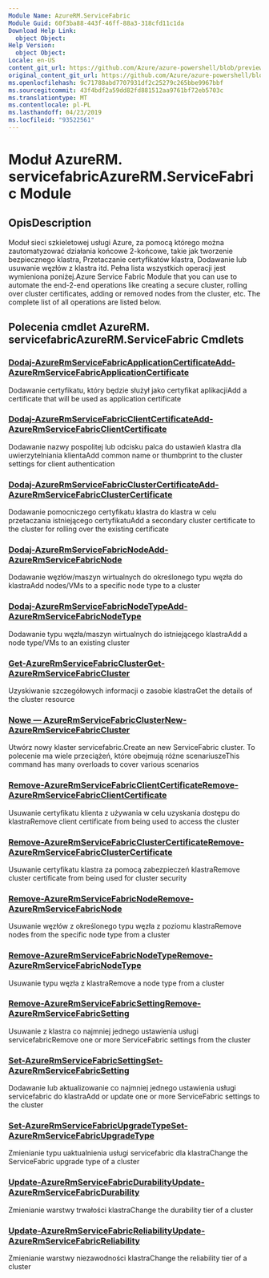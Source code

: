 ```yaml
---
Module Name: AzureRM.ServiceFabric
Module Guid: 60f3ba88-443f-46ff-88a3-318cfd11c1da
Download Help Link:
  object Object: 
Help Version:
  object Object: 
Locale: en-US
content_git_url: https://github.com/Azure/azure-powershell/blob/preview/src/ResourceManager/ServiceFabric/Commands.ServiceFabric/help/AzureRM.ServiceFabric.md
original_content_git_url: https://github.com/Azure/azure-powershell/blob/preview/src/ResourceManager/ServiceFabric/Commands.ServiceFabric/help/AzureRM.ServiceFabric.md
ms.openlocfilehash: 9c71788abd7707931df2c25279c265bbe9967bbf
ms.sourcegitcommit: 43f4bdf2a59dd82fd881512aa9761bf72eb5703c
ms.translationtype: MT
ms.contentlocale: pl-PL
ms.lasthandoff: 04/23/2019
ms.locfileid: "93522561"
---
```

# <span data-ttu-id="cc236-101">Moduł AzureRM. servicefabric</span><span class="sxs-lookup"><span data-stu-id="cc236-101">AzureRM.ServiceFabric Module</span></span>
## <span data-ttu-id="cc236-102">Opis</span><span class="sxs-lookup"><span data-stu-id="cc236-102">Description</span></span>
<span data-ttu-id="cc236-103">Moduł sieci szkieletowej usługi Azure, za pomocą którego można zautomatyzować działania końcowe 2-końcowe, takie jak tworzenie bezpiecznego klastra, Przetaczanie certyfikatów klastra, Dodawanie lub usuwanie węzłów z klastra itd. Pełna lista wszystkich operacji jest wymieniona poniżej.</span><span class="sxs-lookup"><span data-stu-id="cc236-103">Azure Service Fabric Module that you can use to automate the end-2-end operations like creating a secure cluster, rolling over cluster certificates, adding or removed nodes from the cluster, etc. The complete list of all operations are listed below.</span></span>

## <span data-ttu-id="cc236-104">Polecenia cmdlet AzureRM. servicefabric</span><span class="sxs-lookup"><span data-stu-id="cc236-104">AzureRM.ServiceFabric Cmdlets</span></span>
### [<span data-ttu-id="cc236-105">Dodaj-AzureRmServiceFabricApplicationCertificate</span><span class="sxs-lookup"><span data-stu-id="cc236-105">Add-AzureRmServiceFabricApplicationCertificate</span></span>](Add-AzureRmServiceFabricApplicationCertificate.md)
<span data-ttu-id="cc236-106">Dodawanie certyfikatu, który będzie służył jako certyfikat aplikacji</span><span class="sxs-lookup"><span data-stu-id="cc236-106">Add a certificate that will be used as application certificate</span></span>

### [<span data-ttu-id="cc236-107">Dodaj-AzureRmServiceFabricClientCertificate</span><span class="sxs-lookup"><span data-stu-id="cc236-107">Add-AzureRmServiceFabricClientCertificate</span></span>](Add-AzureRmServiceFabricClientCertificate.md)
<span data-ttu-id="cc236-108">Dodawanie nazwy pospolitej lub odcisku palca do ustawień klastra dla uwierzytelniania klienta</span><span class="sxs-lookup"><span data-stu-id="cc236-108">Add common name or thumbprint to the cluster settings for client authentication</span></span>

### [<span data-ttu-id="cc236-109">Dodaj-AzureRmServiceFabricClusterCertificate</span><span class="sxs-lookup"><span data-stu-id="cc236-109">Add-AzureRmServiceFabricClusterCertificate</span></span>](Add-AzureRmServiceFabricClusterCertificate.md)
<span data-ttu-id="cc236-110">Dodawanie pomocniczego certyfikatu klastra do klastra w celu przetaczania istniejącego certyfikatu</span><span class="sxs-lookup"><span data-stu-id="cc236-110">Add a secondary cluster certificate to the cluster for rolling over the existing certificate</span></span> 

### [<span data-ttu-id="cc236-111">Dodaj-AzureRmServiceFabricNode</span><span class="sxs-lookup"><span data-stu-id="cc236-111">Add-AzureRmServiceFabricNode</span></span>](Add-AzureRmServiceFabricNode.md)
<span data-ttu-id="cc236-112">Dodawanie węzłów/maszyn wirtualnych do określonego typu węzła do klastra</span><span class="sxs-lookup"><span data-stu-id="cc236-112">Add nodes/VMs to a specific node type to a cluster</span></span>

### [<span data-ttu-id="cc236-113">Dodaj-AzureRmServiceFabricNodeType</span><span class="sxs-lookup"><span data-stu-id="cc236-113">Add-AzureRmServiceFabricNodeType</span></span>](Add-AzureRmServiceFabricNodeType.md)
<span data-ttu-id="cc236-114">Dodawanie typu węzła/maszyn wirtualnych do istniejącego klastra</span><span class="sxs-lookup"><span data-stu-id="cc236-114">Add a node type/VMs to an existing cluster</span></span>

### [<span data-ttu-id="cc236-115">Get-AzureRmServiceFabricCluster</span><span class="sxs-lookup"><span data-stu-id="cc236-115">Get-AzureRmServiceFabricCluster</span></span>](Get-AzureRmServiceFabricCluster.md)
<span data-ttu-id="cc236-116">Uzyskiwanie szczegółowych informacji o zasobie klastra</span><span class="sxs-lookup"><span data-stu-id="cc236-116">Get the details of the cluster resource</span></span> 

### [<span data-ttu-id="cc236-117">Nowe — AzureRmServiceFabricCluster</span><span class="sxs-lookup"><span data-stu-id="cc236-117">New-AzureRmServiceFabricCluster</span></span>](New-AzureRmServiceFabricCluster.md)
<span data-ttu-id="cc236-118">Utwórz nowy klaster servicefabric.</span><span class="sxs-lookup"><span data-stu-id="cc236-118">Create an new ServiceFabric cluster.</span></span> <span data-ttu-id="cc236-119">To polecenie ma wiele przeciążeń, które obejmują różne scenariusze</span><span class="sxs-lookup"><span data-stu-id="cc236-119">This command has many overloads to cover various scenarios</span></span>

### [<span data-ttu-id="cc236-120">Remove-AzureRmServiceFabricClientCertificate</span><span class="sxs-lookup"><span data-stu-id="cc236-120">Remove-AzureRmServiceFabricClientCertificate</span></span>](Remove-AzureRmServiceFabricClientCertificate.md)
<span data-ttu-id="cc236-121">Usuwanie certyfikatu klienta z używania w celu uzyskania dostępu do klastra</span><span class="sxs-lookup"><span data-stu-id="cc236-121">Remove client certificate from being used to access the cluster</span></span>

### [<span data-ttu-id="cc236-122">Remove-AzureRmServiceFabricClusterCertificate</span><span class="sxs-lookup"><span data-stu-id="cc236-122">Remove-AzureRmServiceFabricClusterCertificate</span></span>](Remove-AzureRmServiceFabricClusterCertificate.md)
<span data-ttu-id="cc236-123">Usuwanie certyfikatu klastra za pomocą zabezpieczeń klastra</span><span class="sxs-lookup"><span data-stu-id="cc236-123">Remove cluster certificate from being used for cluster security</span></span>

### [<span data-ttu-id="cc236-124">Remove-AzureRmServiceFabricNode</span><span class="sxs-lookup"><span data-stu-id="cc236-124">Remove-AzureRmServiceFabricNode</span></span>](Remove-AzureRmServiceFabricNode.md)
<span data-ttu-id="cc236-125">Usuwanie węzłów z określonego typu węzła z poziomu klastra</span><span class="sxs-lookup"><span data-stu-id="cc236-125">Remove nodes from the specific node type from a cluster</span></span>

### [<span data-ttu-id="cc236-126">Remove-AzureRmServiceFabricNodeType</span><span class="sxs-lookup"><span data-stu-id="cc236-126">Remove-AzureRmServiceFabricNodeType</span></span>](Remove-AzureRmServiceFabricNodeType.md)
<span data-ttu-id="cc236-127">Usuwanie typu węzła z klastra</span><span class="sxs-lookup"><span data-stu-id="cc236-127">Remove a node type from a cluster</span></span>

### [<span data-ttu-id="cc236-128">Remove-AzureRmServiceFabricSetting</span><span class="sxs-lookup"><span data-stu-id="cc236-128">Remove-AzureRmServiceFabricSetting</span></span>](Remove-AzureRmServiceFabricSetting.md)
<span data-ttu-id="cc236-129">Usuwanie z klastra co najmniej jednego ustawienia usługi servicefabric</span><span class="sxs-lookup"><span data-stu-id="cc236-129">Remove one or more ServiceFabric settings from the cluster</span></span>

### [<span data-ttu-id="cc236-130">Set-AzureRmServiceFabricSetting</span><span class="sxs-lookup"><span data-stu-id="cc236-130">Set-AzureRmServiceFabricSetting</span></span>](Set-AzureRmServiceFabricSetting.md)
<span data-ttu-id="cc236-131">Dodawanie lub aktualizowanie co najmniej jednego ustawienia usługi servicefabric do klastra</span><span class="sxs-lookup"><span data-stu-id="cc236-131">Add or update one or more ServiceFabric settings to the cluster</span></span>

### [<span data-ttu-id="cc236-132">Set-AzureRmServiceFabricUpgradeType</span><span class="sxs-lookup"><span data-stu-id="cc236-132">Set-AzureRmServiceFabricUpgradeType</span></span>](Set-AzureRmServiceFabricUpgradeType.md)
<span data-ttu-id="cc236-133">Zmienianie typu uaktualnienia usługi servicefabric dla klastra</span><span class="sxs-lookup"><span data-stu-id="cc236-133">Change the ServiceFabric upgrade type of a cluster</span></span>

### [<span data-ttu-id="cc236-134">Update-AzureRmServiceFabricDurability</span><span class="sxs-lookup"><span data-stu-id="cc236-134">Update-AzureRmServiceFabricDurability</span></span>](Update-AzureRmServiceFabricDurability.md)
<span data-ttu-id="cc236-135">Zmienianie warstwy trwałości klastra</span><span class="sxs-lookup"><span data-stu-id="cc236-135">Change the durability tier of a cluster</span></span>

### [<span data-ttu-id="cc236-136">Update-AzureRmServiceFabricReliability</span><span class="sxs-lookup"><span data-stu-id="cc236-136">Update-AzureRmServiceFabricReliability</span></span>](Update-AzureRmServiceFabricReliability.md)
<span data-ttu-id="cc236-137">Zmienianie warstwy niezawodności klastra</span><span class="sxs-lookup"><span data-stu-id="cc236-137">Change the reliability tier of a cluster</span></span>
